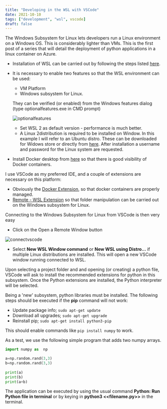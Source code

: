 ```yaml
---
title: "Developing in the WSL with VSCode"
date: 2021-10-10
tags: ["development", "wsl", vscode]
draft: false
---
```


The Windows Subsystem for Linux lets developers run a Linux environment on  a Windows OS. This is considerably lighter than VMs. This is the first post of a series that will detail the deployment of python applications in a linux container on Azure.

- Installation of WSL can be carried out by following the steps listed [here](https://docs.microsoft.com/en-gb/windows/wsl/install-win10#step-4---download-the-linux-kernel-update-package).

- It is necessary to enable two features so that the WSL environment can be used:
  - VM Platform
  - Windows subsystem for Linux.

  They can be verified (or enabled) from the Windows features dialog (type optionalfeatures.exe in CMD prompt)

    ![optionalfeatures](/post/img/wsl_image1.png)

  - Set WSL 2 as default version - performance is much better.
  - A Linux 2distribution is required to be installed on Window. In this example I will refer to an Ubuntu distro. These can be downloaded for Widows store or directly from [here](https://docs.microsoft.com/en-us/windows/wsl/install-manual). After installation a username and password for the Linux system are requested.

- Install Docker desktop from [here](https://docs.docker.com/docker-for-windows/install/) so that there is good visibility of Docker containers.

I use VSCode as my preferred IDE, and a couple of extensions are necessary on this platform:

- Obviously the [Docker Extension](https://marketplace.visualstudio.com/items?itemName=ms-azuretools.vscode-docker), so that docker containers are properly managed.
- [Remote - WSL Extension](https://marketplace.visualstudio.com/items?itemName=ms-vscode-remote.remote-wsl) so that folder manipulation can be carried out on the Windows subsystem for Linux.

Connecting to the Windows Subsystem for Linux from VSCode is then very easy

- Click on the Open a Remote Window button

![connectvscode](/post/img/wsl_image2.png)

- Select **New WSL Window command** or **New WSL using Distro...** if multiple Linux distributions are installed. This will open a new VSCode window running connected to WSL.

Upon selecting a project folder and  and opening (or creating) a python file, VSCode will ask to install the recommended extensions for python in this subsystem. Once the Python extensions are installed, the Python interpreter will be selected.

Being a 'new' subsystem, python libraries must be installed. The following steps should be executed if the **pip** command will not work:

- Update package info; `sudo apt-get update`
- Download all upgrades; `sudo apt-get upgrade`
- Reinstall pip; `sudo apt-get install python3-pip`

This should enable commands like `pip install numpy` to work.

As a test, we use the following simple program that adds two numpy arrays.

```python
import numpy as  np

a=np.random.rand(3,3)
b=np.random.rand(3,3)
 
print(a)
print(b)
print(a+b)
```

The application can be executed by using the usual command **Python: Run Python file in terminal** or by keying in **python3 <<filename.py>>** in the terminal.
